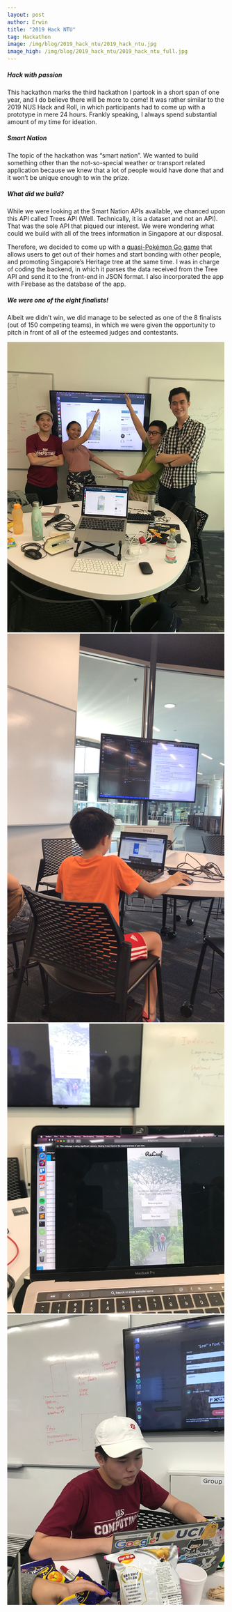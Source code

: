 ```yaml
---
layout: post
author: Erwin
title: "2019 Hack NTU"
tag: Hackathon
image: /img/blog/2019_hack_ntu/2019_hack_ntu.jpg
image_high: /img/blog/2019_hack_ntu/2019_hack_ntu_full.jpg
---
```


##### Hack with passion
This hackathon marks the third hackathon I partook in a short span of one year, and I do believe there will be more to come!
It was rather similar to the 2019 NUS Hack and Roll, in which participants had to come up with a prototype in mere 24 hours. Frankly speaking, I always spend substantial amount of my time for ideation.

##### Smart Nation
The topic of the hackathon was “smart nation”. We wanted to build something other than the not-so-special weather or transport related application because we knew that a lot of people would have done that and it won’t be unique enough to win the prize.

##### What did we build?
While we were looking at the Smart Nation APIs available, we chanced upon this API called Trees API (Well. Technically, it is a dataset and not an API). That was the sole API that piqued our interest. We were wondering what could we build with all of the trees information in Singapore at our disposal. 

Therefore, we decided to come up with a [quasi-Pokémon Go game](https://devpost.com/software/treego) that allows users to get out of their homes and start bonding with other people, and promoting Singapore’s Heritage tree at the same time.
I was in charge of coding the backend, in which it parses the data received from the Tree API and send it to the front-end in JSON format. I also incorporated the app with Firebase as the database of the app.

##### We were one of the eight finalists!
Albeit we didn’t win, we did manage to be selected as one of the 8 finalists (out of 150 competing teams), in which we were given the opportunity to pitch in front of all of the esteemed judges and contestants.

<div class="container">
	<div class="row" style="width: 500px">
		<div class="col-sm-12 col-md-12 portfolio-block">
			<div class="owl-carousel portfolio-page-carousel">
                <div class="item">
					<img src="/img/blog/2019_hack_ntu/image4.png" alt="2019 Hack and Roll Image" />
				</div>
				<div class="item">
					<img src="/img/blog/2019_hack_ntu/image1.jpg" alt="2019 Hack and Roll Image" />
				</div>
				<div class="item">
					<img src="/img/blog/2019_hack_ntu/image2.png" alt="2019 Hack and Roll Image" />
				</div>
                <div class="item">
					<img src="/img/blog/2019_hack_ntu/image3.png" alt="2019 Hack and Roll Image" />
				</div>
			</div>
			<script src="/js/jquery-2.1.3.min.js"></script>
			<script src="/js/imagesloaded.pkgd.min.js"></script>
			<script src='/js/owl.carousel.min.js'></script>
			<script type="text/javascript">
				jQuery(document).ready(function($){
					$('.portfolio-page-carousel').imagesLoaded(function(){
						$('.portfolio-page-carousel').owlCarousel({
							smartSpeed:1200,
							items: 1,
							loop: true,
							dots: true,
							nav: true,
							navText: false,
							margin: 10,
							autoHeight:true
						});
					});
				});
			</script>
		</div>
	</div>
</div>